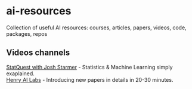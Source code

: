# ai-resources
Collection of useful AI resources: courses, articles, papers, videos, code, packages, repos

## Videos channels
[StatQuest with Josh Starmer](https://www.youtube.com/c/joshstarmer) - Statistics & Machine Learning simply exaplained.  
[Henry AI Labs](https://www.youtube.com/channel/UCHB9VepY6kYvZjj0Bgxnpbw) - Introducing new papers in details in 20-30 minutes.  
